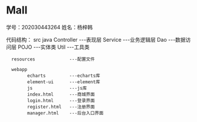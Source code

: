 # Mall

学号：202030443264
姓名：杨梓韩

代码结构：
src
      java
            Controller      ---表现层
            Service         ---业务逻辑层
            Dao             ---数据访问层
            POJO            ---实体类
            Util            ---工具类
            
      resources             ---配置文件
      
      webapp
            echarts         ---echarts库
            element-ui      ---element库
            js              ---js库
            index.html      ---商城界面
            login.html      ---登录界面
            register.html   ---注册界面
            manager.html    ---后台入口界面
